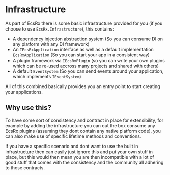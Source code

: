 # Infrastructure

As part of EcsRx there is some basic infrastructure provided for you (if you choose to use `EcsRx.Infrastructure`), this contains:

- A dependency injection abstraction system (So you can consume DI on any platform with any DI framework)
- An `IEcsRxApplication` interface as well as a default implementation `EcsRxApplication` (So you can start your app in a consistent way)
- A plugin framework via `IEcsRxPlugin` (so you can write your own plugins which can be re-used accross many projects and shared with others)
- A default `EventSystem` (So you can send events around your application, which implements `IEventSystem`)

All of this combined basically provides you an entry point to start creating your applications.

## Why use this?

To have some sort of consistency and contract in place for extensibility, for example by adding the infrastructure you can out the box consume any EcsRx plugins (assuming they dont contain any native platform code), you can also make use of specific lifetime methods and conventions.

If you have a specific scenario and dont want to use the built in infrastructure then can easily just ignore this and put your own stuff in place, but this would then mean you are then incompatible with a lot of good stuff that comes with the consistency and the community all adhering to those contracts.
